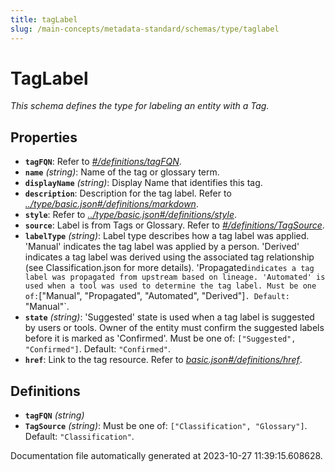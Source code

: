 ```yaml
---
title: tagLabel
slug: /main-concepts/metadata-standard/schemas/type/taglabel
---
```


# TagLabel

*This schema defines the type for labeling an entity with a Tag.*

## Properties

- **`tagFQN`**: Refer to *[#/definitions/tagFQN](#definitions/tagFQN)*.
- **`name`** *(string)*: Name of the tag or glossary term.
- **`displayName`** *(string)*: Display Name that identifies this tag.
- **`description`**: Description for the tag label. Refer to *[../type/basic.json#/definitions/markdown](#/type/basic.json#/definitions/markdown)*.
- **`style`**: Refer to *[../type/basic.json#/definitions/style](#/type/basic.json#/definitions/style)*.
- **`source`**: Label is from Tags or Glossary. Refer to *[#/definitions/TagSource](#definitions/TagSource)*.
- **`labelType`** *(string)*: Label type describes how a tag label was applied. 'Manual' indicates the tag label was applied by a person. 'Derived' indicates a tag label was derived using the associated tag relationship (see Classification.json for more details). 'Propagated` indicates a tag label was propagated from upstream based on lineage. 'Automated' is used when a tool was used to determine the tag label. Must be one of: `["Manual", "Propagated", "Automated", "Derived"]`. Default: `"Manual"`.
- **`state`** *(string)*: 'Suggested' state is used when a tag label is suggested by users or tools. Owner of the entity must confirm the suggested labels before it is marked as 'Confirmed'. Must be one of: `["Suggested", "Confirmed"]`. Default: `"Confirmed"`.
- **`href`**: Link to the tag resource. Refer to *[basic.json#/definitions/href](#sic.json#/definitions/href)*.
## Definitions

- <a id="definitions/tagFQN"></a>**`tagFQN`** *(string)*
- <a id="definitions/TagSource"></a>**`TagSource`** *(string)*: Must be one of: `["Classification", "Glossary"]`. Default: `"Classification"`.


Documentation file automatically generated at 2023-10-27 11:39:15.608628.
